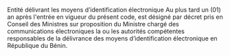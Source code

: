 Entité délivrant les moyens d’identification électronique
Au plus tard un (01) an après l'entrée en vigueur du présent code, est désigné par décret pris en Conseil des Ministres sur proposition du Ministre chargé des communications électroniques la ou les autorités compétentes responsables de la délivrance des moyens d’identification électronique en République du Bénin.
